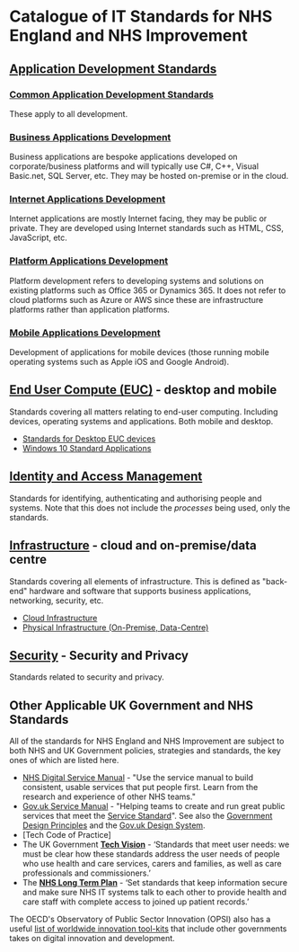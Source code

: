 # Catalogue of IT Standards for NHS England and NHS Improvement

## [Application Development Standards](./application-development)

### [Common Application Development Standards](./application-development/common-dev)

These apply to all development.

### [Business Applications Development](./application-development/business-dev)

Business applications are bespoke applications developed on corporate/business platforms and will typically use C#, C++, Visual Basic.net, SQL Server, etc. They may be hosted on-premise or in the cloud.

### [Internet Applications Development](./application-development/internet-dev)

Internet applications are mostly Internet facing, they may be public or private. They are developed using Internet standards such as HTML, CSS, JavaScript, etc.

### [Platform Applications Development](./application-development/platform-dev)

Platform development refers to developing systems and solutions on existing platforms such as Office 365 or Dynamics 365. It does not refer to cloud platforms such as Azure or AWS since these are infrastructure platforms rather than application platforms.

### [Mobile Applications Development](./application-development/mobile-dev)

Development of applications for mobile devices (those running mobile operating systems such as Apple iOS and Google Android).

## [End User Compute (EUC)](./euc) - desktop and mobile

Standards covering all matters relating to end-user computing. Including devices, operating systems and applications. Both mobile and desktop.

* [Standards for Desktop EUC devices](./euc/desktop-devices.md)
* [Windows 10 Standard Applications](./euc/windows-10-standard-apps.md)

## [Identity and Access Management](./idam)

Standards for identifying, authenticating and authorising people and systems. Note that this does not include the _processes_ being used, only the standards.

## [Infrastructure](./infrastructure) - cloud and on-premise/data centre

Standards covering all elements of infrastructure. This is defined as "back-end" hardware and software that supports business applications, networking, security, etc.

* [Cloud Infrastructure](./infrastructure/cloud)
* [Physical Infrastructure (On-Premise, Data-Centre)](./infrastructure/physical)

## [Security](./security) - Security and Privacy

Standards related to security and privacy.

## Other Applicable UK Government and NHS Standards

All of the standards for NHS England and NHS Improvement are subject to both NHS and UK Government policies, strategies and standards, the key ones of which are listed here.

* [NHS Digital Service Manual](https://service-manual.nhs.uk/) - "Use the service manual to build consistent, usable services that put people first.​ Learn from the research and experience of other NHS teams."
* [Gov.uk Service Manual](https://www.gov.uk/service-manual) - "Helping teams to create and run great public services that meet the [Service Standard](https://www.gov.uk/service-manual/service-standard)". See also the [Government Design Principles](https://www.gov.uk/guidance/government-design-principles) and the [Gov.uk Design System](https://design-system.service.gov.uk/).
* [Tech Code of Practice]
* The UK Government **[Tech Vision](https://www.gov.uk/government/publications/the-future-of-healthcare-our-vision-for-digital-data-and-technology-in-health-and-care/the-future-of-healthcare-our-vision-for-digital-data-and-technology-in-health-and-care)** - ‘Standards that meet user needs: we must be clear how these standards address the user needs of people who use health and care services, carers and families, as well as care professionals and commissioners.’
* The **[NHS Long Term Plan](https://www.longtermplan.nhs.uk/areas-of-work/digital-transformation/)** - ‘Set standards that keep information secure and make sure NHS IT systems talk to each other to provide health and care staff with complete access to joined up patient records.’​

The OECD's Observatory of Public Sector Innovation (OPSI) also has a useful [list of worldwide innovation tool-kits](https://oecd-opsi.org/search-toolkits/) that include other governments takes on digital innovation and development.
